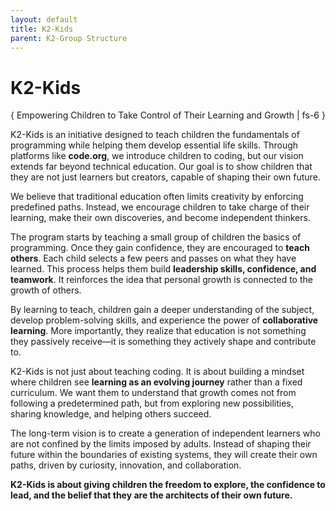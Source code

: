 ```yaml
---
layout: default
title: K2-Kids
parent: K2-Group Structure
---
```


# K2-Kids
{ Empowering Children to Take Control of Their Learning and Growth | fs-6 }

K2-Kids is an initiative designed to teach children the fundamentals of programming while helping them develop essential life skills. Through platforms like **code.org**, we introduce children to coding, but our vision extends far beyond technical education. Our goal is to show children that they are not just learners but creators, capable of shaping their own future.  

We believe that traditional education often limits creativity by enforcing predefined paths. Instead, we encourage children to take charge of their learning, make their own discoveries, and become independent thinkers.  

The program starts by teaching a small group of children the basics of programming. Once they gain confidence, they are encouraged to **teach others**. Each child selects a few peers and passes on what they have learned. This process helps them build **leadership skills, confidence, and teamwork**. It reinforces the idea that personal growth is connected to the growth of others.  

By learning to teach, children gain a deeper understanding of the subject, develop problem-solving skills, and experience the power of **collaborative learning**. More importantly, they realize that education is not something they passively receive—it is something they actively shape and contribute to.  

K2-Kids is not just about teaching coding. It is about building a mindset where children see **learning as an evolving journey** rather than a fixed curriculum. We want them to understand that growth comes not from following a predetermined path, but from exploring new possibilities, sharing knowledge, and helping others succeed.  

The long-term vision is to create a generation of independent learners who are not confined by the limits imposed by adults. Instead of shaping their future within the boundaries of existing systems, they will create their own paths, driven by curiosity, innovation, and collaboration.  

**K2-Kids is about giving children the freedom to explore, the confidence to lead, and the belief that they are the architects of their own future.**
